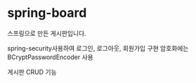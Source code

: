 # spring-board
스프링으로 만든 게시판입니다.

spring-security사용하여 로그인, 로그아웃, 회원가입 구현
암호화에는 BCryptPasswordEncoder 사용

게시판 CRUD 기능
